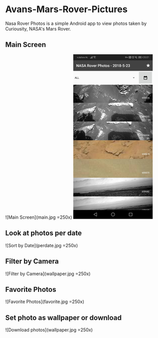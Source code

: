 # Avans-Mars-Rover-Pictures
Nasa Rover Photos is a simple Android app to view photos taken by Curiousity, NASA's Mars Rover.

## Main Screen
![Main Screen](main.jpg =250x)
<img src="main.jpg" width="250">

## Look at photos per date
![Sort by Date](perdate.jpg =250x)

## Filter by Camera
![Filter by Camera](wallpaper.jpg =250x)

## Favorite Photos
![Favorite Photos](favorite.jpg =250x)

## Set photo as wallpaper or download
![Download photos](wallpaper.jpg =250x)